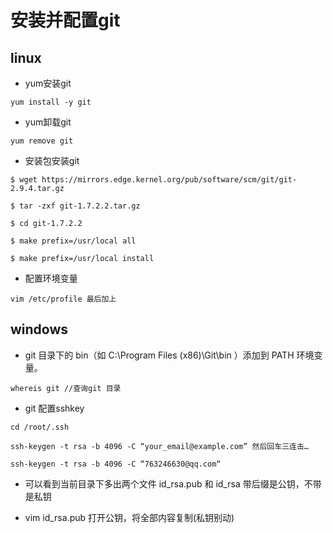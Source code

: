 # 安装并配置git

## linux

* yum安装git

```
yum install -y git
```

* yum卸载git

```
yum remove git
```

* 安装包安装git

```
$ wget https://mirrors.edge.kernel.org/pub/software/scm/git/git-2.9.4.tar.gz
```

```
$ tar -zxf git-1.7.2.2.tar.gz
```

```
$ cd git-1.7.2.2
```

```
$ make prefix=/usr/local all
```

```
$ make prefix=/usr/local install
```

* 配置环境变量 

```
vim /etc/profile 最后加上
```

## windows

* git 目录下的 bin（如 C:\Program Files \(x86\)\Git\bin ）添加到 PATH 环境变量。

```
whereis git //查询git 目录
```

* git  配置sshkey

```
cd /root/.ssh
```

```
ssh-keygen -t rsa -b 4096 -C “your_email@example.com” 然后回车三连击…
```

```
ssh-keygen -t rsa -b 4096 -C “763246630@qq.com“
```

* 可以看到当前目录下多出两个文件 id\_rsa.pub 和 id\_rsa 带后缀是公钥，不带是私钥

* vim id\_rsa.pub 打开公钥，将全部内容复制\(私钥别动\)



